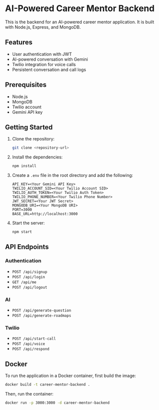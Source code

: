 # AI-Powered Career Mentor Backend

This is the backend for an AI-powered career mentor application. It is built with Node.js, Express, and MongoDB.

## Features

- User authentication with JWT
- AI-powered conversation with Gemini
- Twilio integration for voice calls
- Persistent conversation and call logs

## Prerequisites

- Node.js
- MongoDB
- Twilio account
- Gemini API key

## Getting Started

1.  Clone the repository:
    ```bash
    git clone <repository-url>
    ```
2.  Install the dependencies:
    ```bash
    npm install
    ```
3.  Create a `.env` file in the root directory and add the following:
    ```
    API_KEY=<Your Gemini API Key>
    TWILIO_ACCOUNT_SID=<Your Twilio Account SID>
    TWILIO_AUTH_TOKEN=<Your Twilio Auth Token>
    TWILIO_PHONE_NUMBER=<Your Twilio Phone Number>
    JWT_SECRET=<Your JWT Secret>
    MONGODB_URI=<Your MongoDB URI>
    PORT=3000
    BASE_URL=http://localhost:3000
    ```
4.  Start the server:
    ```bash
    npm start
    ```

## API Endpoints

### Authentication

-   `POST /api/signup`
-   `POST /api/login`
-   `GET /api/me`
-   `POST /api/logout`

### AI

-   `POST /api/generate-question`
-   `POST /api/generate-roadmaps`

### Twilio

-   `POST /api/start-call`
-   `POST /api/voice`
-   `POST /api/respond`

## Docker

To run the application in a Docker container, first build the image:

```bash
docker build -t career-mentor-backend .
```

Then, run the container:

```bash
docker run -p 3000:3000 -d career-mentor-backend
```
